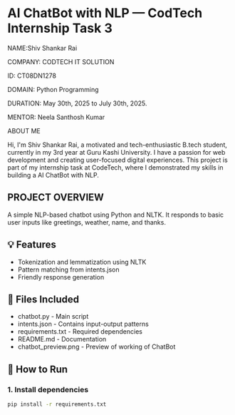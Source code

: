 #  AI ChatBot with NLP — CodTech Internship Task 3

NAME:Shiv Shankar Rai

COMPANY: CODTECH IT SOLUTION

ID: CT08DN1278

DOMAIN: Python Programming

DURATION: May 30th, 2025 to July 30th, 2025.

MENTOR: Neela Santhosh Kumar

ABOUT ME

Hi, I'm Shiv Shankar Rai, a motivated and tech-enthusiastic B.tech student, currently in my 3rd year at Guru Kashi University. I have a passion for web development and creating user-focused digital experiences. This project is part of my internship task at CodeTech, where I demonstrated my skills in building a AI ChatBot with NLP.

## PROJECT OVERVIEW
A simple NLP-based chatbot using Python and NLTK. It responds to basic user inputs like greetings, weather, name, and thanks.

## 💡 Features
- Tokenization and lemmatization using NLTK
- Pattern matching from intents.json
- Friendly response generation

## 📁 Files Included
- chatbot.py - Main script
- intents.json - Contains input-output patterns
- requirements.txt - Required dependencies
- README.md - Documentation
- chatbot_preview.png - Preview of working of ChatBot

## 🚀 How to Run

### 1. Install dependencies
```bash
pip install -r requirements.txt
